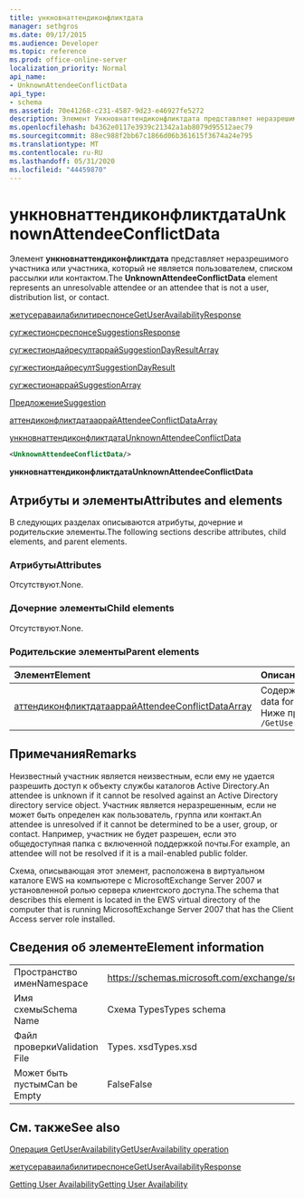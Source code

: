 ```yaml
---
title: ункновнаттендиконфликтдата
manager: sethgros
ms.date: 09/17/2015
ms.audience: Developer
ms.topic: reference
ms.prod: office-online-server
localization_priority: Normal
api_name:
- UnknownAttendeeConflictData
api_type:
- schema
ms.assetid: 70e41268-c231-4587-9d23-e46927fe5272
description: Элемент Ункновнаттендиконфликтдата представляет неразрешимого участника или участника, который не является пользователем, списком рассылки или контактом.
ms.openlocfilehash: b4362e0117e3939c21342a1ab8079d95512aec79
ms.sourcegitcommit: 88ec988f2bb67c1866d06b361615f3674a24e795
ms.translationtype: MT
ms.contentlocale: ru-RU
ms.lasthandoff: 05/31/2020
ms.locfileid: "44459870"
---
```

# <a name="unknownattendeeconflictdata"></a><span data-ttu-id="69562-103">ункновнаттендиконфликтдата</span><span class="sxs-lookup"><span data-stu-id="69562-103">UnknownAttendeeConflictData</span></span>

<span data-ttu-id="69562-104">Элемент **ункновнаттендиконфликтдата** представляет неразрешимого участника или участника, который не является пользователем, списком рассылки или контактом.</span><span class="sxs-lookup"><span data-stu-id="69562-104">The **UnknownAttendeeConflictData** element represents an unresolvable attendee or an attendee that is not a user, distribution list, or contact.</span></span> 
  
[<span data-ttu-id="69562-105">жетусераваилабилитиреспонсе</span><span class="sxs-lookup"><span data-stu-id="69562-105">GetUserAvailabilityResponse</span></span>](getuseravailabilityresponse.md)
  
[<span data-ttu-id="69562-106">сугжестионсреспонсе</span><span class="sxs-lookup"><span data-stu-id="69562-106">SuggestionsResponse</span></span>](suggestionsresponse.md)
  
[<span data-ttu-id="69562-107">сугжестиондайресултаррай</span><span class="sxs-lookup"><span data-stu-id="69562-107">SuggestionDayResultArray</span></span>](suggestiondayresultarray.md)
  
[<span data-ttu-id="69562-108">сугжестиондайресулт</span><span class="sxs-lookup"><span data-stu-id="69562-108">SuggestionDayResult</span></span>](suggestiondayresult.md)
  
[<span data-ttu-id="69562-109">сугжестионаррай</span><span class="sxs-lookup"><span data-stu-id="69562-109">SuggestionArray</span></span>](suggestionarray.md)
  
[<span data-ttu-id="69562-110">Предложение</span><span class="sxs-lookup"><span data-stu-id="69562-110">Suggestion</span></span>](suggestion.md)
  
[<span data-ttu-id="69562-111">аттендиконфликтдатааррай</span><span class="sxs-lookup"><span data-stu-id="69562-111">AttendeeConflictDataArray</span></span>](attendeeconflictdataarray.md)
  
[<span data-ttu-id="69562-112">ункновнаттендиконфликтдата</span><span class="sxs-lookup"><span data-stu-id="69562-112">UnknownAttendeeConflictData</span></span>](unknownattendeeconflictdata.md)
  
```xml
<UnknownAttendeeConflictData/>
```

 <span data-ttu-id="69562-113">**ункновнаттендиконфликтдата**</span><span class="sxs-lookup"><span data-stu-id="69562-113">**UnknownAttendeeConflictData**</span></span>
## <a name="attributes-and-elements"></a><span data-ttu-id="69562-114">Атрибуты и элементы</span><span class="sxs-lookup"><span data-stu-id="69562-114">Attributes and elements</span></span>

<span data-ttu-id="69562-115">В следующих разделах описываются атрибуты, дочерние и родительские элементы.</span><span class="sxs-lookup"><span data-stu-id="69562-115">The following sections describe attributes, child elements, and parent elements.</span></span>
  
### <a name="attributes"></a><span data-ttu-id="69562-116">Атрибуты</span><span class="sxs-lookup"><span data-stu-id="69562-116">Attributes</span></span>

<span data-ttu-id="69562-117">Отсутствуют.</span><span class="sxs-lookup"><span data-stu-id="69562-117">None.</span></span>
  
### <a name="child-elements"></a><span data-ttu-id="69562-118">Дочерние элементы</span><span class="sxs-lookup"><span data-stu-id="69562-118">Child elements</span></span>

<span data-ttu-id="69562-119">Отсутствуют.</span><span class="sxs-lookup"><span data-stu-id="69562-119">None.</span></span>
  
### <a name="parent-elements"></a><span data-ttu-id="69562-120">Родительские элементы</span><span class="sxs-lookup"><span data-stu-id="69562-120">Parent elements</span></span>

|<span data-ttu-id="69562-121">**Элемент**</span><span class="sxs-lookup"><span data-stu-id="69562-121">**Element**</span></span>|<span data-ttu-id="69562-122">**Описание**</span><span class="sxs-lookup"><span data-stu-id="69562-122">**Description**</span></span>|
|:-----|:-----|
|[<span data-ttu-id="69562-123">аттендиконфликтдатааррай</span><span class="sxs-lookup"><span data-stu-id="69562-123">AttendeeConflictDataArray</span></span>](attendeeconflictdataarray.md) <br/> |<span data-ttu-id="69562-124">Содержит массив данных о конфликтах для запрашиваемых участников, идентифицированных в [операции GetUserAvailability](getuseravailability-operation.md).</span><span class="sxs-lookup"><span data-stu-id="69562-124">Contains an array of conflict data for queried attendees identified in the [GetUserAvailability operation](getuseravailability-operation.md).</span></span>  <br/> <span data-ttu-id="69562-125">Ниже приведено выражение XPath для этого элемента:</span><span class="sxs-lookup"><span data-stu-id="69562-125">The following is the XPath expression to this element:</span></span>  <br/>  `/GetUserAvailabilityResponse/SuggestionsResponse/SuggestionDayResultArray/SuggestionDayResult[i]/SuggestionArray/Suggestion[i]/AttendeeConflictDataArray` <br/> |
   
## <a name="remarks"></a><span data-ttu-id="69562-126">Примечания</span><span class="sxs-lookup"><span data-stu-id="69562-126">Remarks</span></span>

<span data-ttu-id="69562-127">Неизвестный участник является неизвестным, если ему не удается разрешить доступ к объекту службы каталогов Active Directory.</span><span class="sxs-lookup"><span data-stu-id="69562-127">An attendee is unknown if it cannot be resolved against an Active Directory directory service object.</span></span> <span data-ttu-id="69562-128">Участник является неразрешенным, если не может быть определен как пользователь, группа или контакт.</span><span class="sxs-lookup"><span data-stu-id="69562-128">An attendee is unresolved if it cannot be determined to be a user, group, or contact.</span></span> <span data-ttu-id="69562-129">Например, участник не будет разрешен, если это общедоступная папка с включенной поддержкой почты.</span><span class="sxs-lookup"><span data-stu-id="69562-129">For example, an attendee will not be resolved if it is a mail-enabled public folder.</span></span>
  
<span data-ttu-id="69562-130">Схема, описывающая этот элемент, расположена в виртуальном каталоге EWS на компьютере с MicrosoftExchange Server 2007 и установленной ролью сервера клиентского доступа.</span><span class="sxs-lookup"><span data-stu-id="69562-130">The schema that describes this element is located in the EWS virtual directory of the computer that is running MicrosoftExchange Server 2007 that has the Client Access server role installed.</span></span>
  
## <a name="element-information"></a><span data-ttu-id="69562-131">Сведения об элементе</span><span class="sxs-lookup"><span data-stu-id="69562-131">Element information</span></span>

|||
|:-----|:-----|
|<span data-ttu-id="69562-132">Пространство имен</span><span class="sxs-lookup"><span data-stu-id="69562-132">Namespace</span></span>  <br/> |https://schemas.microsoft.com/exchange/services/2006/types  <br/> |
|<span data-ttu-id="69562-133">Имя схемы</span><span class="sxs-lookup"><span data-stu-id="69562-133">Schema Name</span></span>  <br/> |<span data-ttu-id="69562-134">Схема Types</span><span class="sxs-lookup"><span data-stu-id="69562-134">Types schema</span></span>  <br/> |
|<span data-ttu-id="69562-135">Файл проверки</span><span class="sxs-lookup"><span data-stu-id="69562-135">Validation File</span></span>  <br/> |<span data-ttu-id="69562-136">Types. xsd</span><span class="sxs-lookup"><span data-stu-id="69562-136">Types.xsd</span></span>  <br/> |
|<span data-ttu-id="69562-137">Может быть пустым</span><span class="sxs-lookup"><span data-stu-id="69562-137">Can be Empty</span></span>  <br/> |<span data-ttu-id="69562-138">False</span><span class="sxs-lookup"><span data-stu-id="69562-138">False</span></span>  <br/> |
   
## <a name="see-also"></a><span data-ttu-id="69562-139">См. также</span><span class="sxs-lookup"><span data-stu-id="69562-139">See also</span></span>



[<span data-ttu-id="69562-140">Операция GetUserAvailability</span><span class="sxs-lookup"><span data-stu-id="69562-140">GetUserAvailability operation</span></span>](getuseravailability-operation.md)
  
[<span data-ttu-id="69562-141">жетусераваилабилитиреспонсе</span><span class="sxs-lookup"><span data-stu-id="69562-141">GetUserAvailabilityResponse</span></span>](getuseravailabilityresponse.md)


[<span data-ttu-id="69562-142">Getting User Availability</span><span class="sxs-lookup"><span data-stu-id="69562-142">Getting User Availability</span></span>](https://msdn.microsoft.com/library/d4133fcb-9b0f-4e6b-aadf-a389da83516a%28Office.15%29.aspx)

